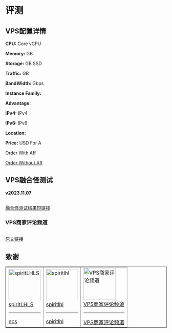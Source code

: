 # 评测



## VPS配置详情

**CPU:** Core vCPU

**Memory:** GB

**Storage:** GB SSD

**Traffic:** GB 

**BandWidth:** Gbps

**Instance Family:** 

**Advantage:** 

**IPv4:** IPv4

**IPv6:** IPv6

**Location:** 

**Price:** USD For A

[Order With Aff]()

[Order Without Aff]()



## VPS融合怪测试

**v2023.11.07**



```yaml

```



[融合怪测试结果短链接]()



### VPS商家评论频道



```yaml

```



[原文链接]()



## 致谢

<table border="1">
  <tr>
    <td>
      <a href="https://github.com/spiritLHLS">
        <img src="https://avatars.githubusercontent.com/u/103393591?v=4" alt="spiritLHLS" style="width:100px;"><br>
        spiritLHLS
      </a>
      <hr>
      <a href="https://github.com/spiritLHLS/ecs">ecs</a>
    <td>
      <a href="https://t.me/spiritlhl">
        <img src="https://avatars.githubusercontent.com/u/103393591?v=4" alt="spiritlhl" style="width:100px;"><br>
        spiritlhl
      </a>
      <hr>
      <a href="https://t.me/spiritlhl">spiritlhl</a>
    </td>
    </td>
    <td>
      <a href="https://t.me/vps_reviews">
        <img src="https://chevereto.rexlee.click/images/2023/11/16/VPS.jpeg" alt="VPS商家评论频道" style="width:100px;"><br>
        VPS商家评论频道
      </a>
      <hr>
      <a href="https://t.me/vps_reviews">VPS商家评论频道</a>
    </td>
  </tr>
</table>